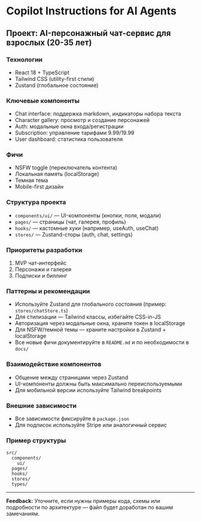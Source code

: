 
# Copilot Instructions for AI Agents

## Проект: AI-персонажный чат-сервис для взрослых (20-35 лет)

### Технологии
- React 18 + TypeScript
- Tailwind CSS (utility-first стили)
- Zustand (глобальное состояние)

### Ключевые компоненты
- Chat interface: поддержка markdown, индикаторы набора текста
- Character gallery: просмотр и создание персонажей
- Auth: модальные окна входа/регистрации
- Subscription: управление тарифами $9.99/$19.99
- User dashboard: статистика пользователя

### Фичи
- NSFW toggle (переключатель контента)
- Локальная память (localStorage)
- Темная тема
- Mobile-first дизайн

### Структура проекта
- `components/ui/` — UI-компоненты (кнопки, поля, модали)
- `pages/` — страницы (чат, галерея, профиль)
- `hooks/` — кастомные хуки (например, useAuth, useChat)
- `stores/` — Zustand-сторы (auth, chat, settings)

### Приоритеты разработки
1. MVP чат-интерфейс
2. Персонажи и галерея
3. Подписки и биллинг

### Паттерны и рекомендации
- Используйте Zustand для глобального состояния (пример: `stores/chatStore.ts`)
- Для стилизации — Tailwind классы, избегайте CSS-in-JS
- Авторизация через модальные окна, храните токен в localStorage
- Для NSFW/темной темы — храните настройки в Zustand + localStorage
- Все новые фичи документируйте в `README.md` и по необходимости в `docs/`

### Взаимодействие компонентов
- Общение между страницами через Zustand
- UI-компоненты должны быть максимально переиспользуемыми
- Для мобильной версии используйте Tailwind breakpoints

### Внешние зависимости
- Все зависимости фиксируйте в `package.json`
- Для подписок используйте Stripe или аналогичный сервис

### Пример структуры
```
src/
  components/
    ui/
  pages/
  hooks/
  stores/
  types/
```

---
**Feedback:** Уточните, если нужны примеры кода, схемы или подробности по архитектуре — файл будет доработан по вашим замечаниям.